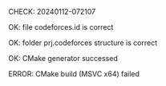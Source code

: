 CHECK: 20240112-072107
OK: file codeforces.id is correct
OK: folder prj.codeforces structure is correct
OK: CMake generator successed
ERROR: CMake build (MSVC x64) failed

